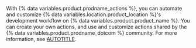 With {% data variables.product.prodname_actions %}, you can automate and customize {% data variables.location.product_location %}'s development workflow on {% data variables.product.product_name %}. You can create your own actions, and use and customize actions shared by the {% data variables.product.prodname_dotcom %} community. For more information, see [AUTOTITLE](/actions/learn-github-actions).
